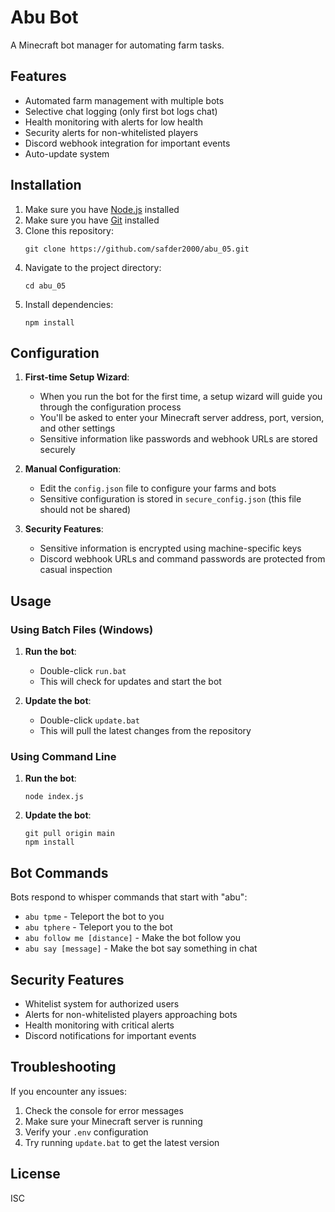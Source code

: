 # Abu Bot

A Minecraft bot manager for automating farm tasks.

## Features

- Automated farm management with multiple bots
- Selective chat logging (only first bot logs chat)
- Health monitoring with alerts for low health
- Security alerts for non-whitelisted players
- Discord webhook integration for important events
- Auto-update system

## Installation

1. Make sure you have [Node.js](https://nodejs.org/) installed
2. Make sure you have [Git](https://git-scm.com/) installed
3. Clone this repository:
   ```
   git clone https://github.com/safder2000/abu_05.git
   ```
4. Navigate to the project directory:
   ```
   cd abu_05
   ```
5. Install dependencies:
   ```
   npm install
   ```

## Configuration

1. **First-time Setup Wizard**:
   - When you run the bot for the first time, a setup wizard will guide you through the configuration process
   - You'll be asked to enter your Minecraft server address, port, version, and other settings
   - Sensitive information like passwords and webhook URLs are stored securely

2. **Manual Configuration**:
   - Edit the `config.json` file to configure your farms and bots
   - Sensitive configuration is stored in `secure_config.json` (this file should not be shared)

3. **Security Features**:
   - Sensitive information is encrypted using machine-specific keys
   - Discord webhook URLs and command passwords are protected from casual inspection

## Usage

### Using Batch Files (Windows)

1. **Run the bot**:
   - Double-click `run.bat`
   - This will check for updates and start the bot

2. **Update the bot**:
   - Double-click `update.bat`
   - This will pull the latest changes from the repository

### Using Command Line

1. **Run the bot**:
   ```
   node index.js
   ```

2. **Update the bot**:
   ```
   git pull origin main
   npm install
   ```

## Bot Commands

Bots respond to whisper commands that start with "abu":

- `abu tpme` - Teleport the bot to you
- `abu tphere` - Teleport you to the bot
- `abu follow me [distance]` - Make the bot follow you
- `abu say [message]` - Make the bot say something in chat

## Security Features

- Whitelist system for authorized users
- Alerts for non-whitelisted players approaching bots
- Health monitoring with critical alerts
- Discord notifications for important events

## Troubleshooting

If you encounter any issues:

1. Check the console for error messages
2. Make sure your Minecraft server is running
3. Verify your `.env` configuration
4. Try running `update.bat` to get the latest version

## License

ISC
